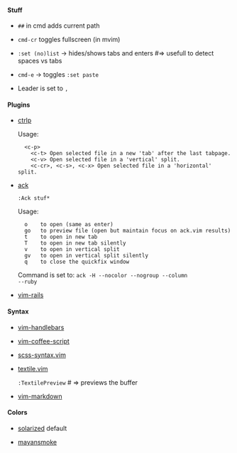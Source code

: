 #### Stuff 

* <code>##</code> in cmd adds current path

* <code>cmd-cr</code> toggles fullscreen (in mvim)

* <code>:set (no)list</code> -> hides/shows tabs and enters #=> usefull to detect spaces vs tabs

* <code>cmd-e</code> -> toggles <code>:set paste</code>

* Leader is set to <code>,</code>

#### Plugins

* [ctrlp](https://github.com/kien/ctrlp.vim)

  Usage:

  ```
    <c-p>
      <c-t> Open selected file in a new 'tab' after the last tabpage.
      <c-v> Open selected file in a 'vertical' split.
      <c-cr>, <c-s>, <c-x> Open selected file in a 'horizontal' split.
  ```

* [ack](https://github.com/mileszs/ack.vim)

  <code>:Ack stuf*</code>

  Usage:

    ```
      o    to open (same as enter)
      go   to preview file (open but maintain focus on ack.vim results)
      t    to open in new tab
      T    to open in new tab silently
      v    to open in vertical split
      gv   to open in vertical split silently
      q    to close the quickfix window
    ```

  Command is set to: <code>ack -H --nocolor --nogroup --column --ruby</code>

* [vim-rails](https://github.com/tpope/vim-rails)

#### Syntax

* [vim-handlebars](https://github.com/nono/vim-handlebars)

* [vim-coffee-script](https://github.com/kchmck/vim-coffee-script)

* [scss-syntax.vim](http://github.com/cakebaker/scss-syntax.vim)

* [textile.vim](https://github.com/timcharper/textile.vim)

  <code>:TextilePreview</code> # => previews the buffer

* [vim-markdown](https://github.com/tpope/vim-markdown)

#### Colors

* [solarized](http://github.com/altercation/vim-colors-solarized) default

* [mayansmoke](https://github.com/vim-scripts/mayansmoke)

